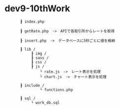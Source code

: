 # dev9-10thWork

           ┠ index.php

           ┠ getRate.php　->　APIで各取引所からレートを取得
           
           ┠ insert.php　->　データベースに5秒ごとに値を格納

           ┠ lib /
                ┠ img /
                ┠ sass /
                ┠ css /
                ┠ js /
                    └ rate.js　->　レート表示を処理
                    └ chart.js　->　チャート表示を処理

           ┠ include /
                    └ functions.php

           ┠ sql /
                └ work_db.sql
